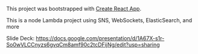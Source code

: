 This project was bootstrapped with [Create React App](https://github.com/facebook/create-react-app).

This is a node Lambda project using SNS, WebSockets, ElasticSearch, and more

Slide Deck:
https://docs.google.com/presentation/d/1A67X-s1r-So0wVLCCnyzs6gvqCm8amf90c2tcDFijNg/edit?usp=sharing
